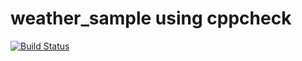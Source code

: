 # weather_sample using cppcheck

[![Build Status](https://travis-ci.org/rutujar/weather_sample.svg?branch=master)](https://travis-ci.org/rutujar/weather_sample)
